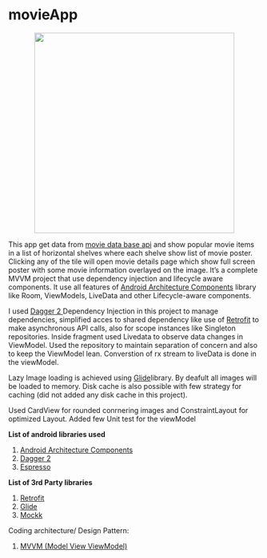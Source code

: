# movieApp

<div align="center">
    <img src="https://github.com/mohsin84/movieApp/blob/main/movie_app.gif" width="400px"</img> 
</div>

This app get data from  <a href="https://developers.themoviedb.org/3/movies/get-top-rated-movies">movie data base api</a> and show popular movie items in a list of horizontal shelves where each shelve show list of movie poster. Clicking any of the tile will open movie details page which show full screen poster with some movie information overlayed on the image. It’s a complete MVVM project that use dependency injection
and lifecycle aware components. It use all features of <a href="https://developer.android.com/topic/libraries/architecture/index.html">
Android Architecture Components</a> library like Room, ViewModels, LiveData and other Lifecycle-aware components.

I used <a href="https://google.github.io/dagger/">Dagger 2 </a>Dependency Injection in this project to manage dependencies, simplified 
acces to shared dependency like use of <a href="http://square.github.io/retrofit/"> Retrofit</a> to make asynchronous API calls,
also for scope instances like Singleton repositories. Inside fragment used Livedata to observe data changes in ViewModel. Used the repository to maintain separation of concern and also to keep the ViewModel lean. Converstion of rx stream to liveData is done in the viewModel.

Lazy Image loading is achieved using <a href="http://bumptech.github.io/glide/">Glide</a>library. By deafult all images will be loaded to memory. Disk cache is also possible with few strategy for caching (did not added any disk cache in this project).

Used CardView for rounded conrnering images and ConstraintLayout for optimized Layout. Added few Unit test for the viewModel

<b>List of android libraries used</b>
<ol>
  <li><a href="https://developer.android.com/topic/libraries/architecture/index.html">Android Architecture Components</a></li>
  <li><a href="https://google.github.io/dagger/">Dagger 2 </a> </li>  
  <li><a href="https://developer.android.com/training/testing/espresso/index.html"> Espresso </a></li>  
</ol>

<b>List of 3rd Party libraries</b>
<ol>
  <li> <a href="http://square.github.io/retrofit/"> Retrofit</a></li>
  <li> <a href="http://bumptech.github.io/glide/"> Glide </a></li>
  <li> <a href="https://mockk.io/"> Mockk</a></li> 
</ol>

Coding architecture/ Design Pattern:
 <ol>
<li> <a href="https://en.wikipedia.org/wiki/Model%E2%80%93view%E2%80%93viewmodel">MVVM (Model View ViewModel)</a></li>
</ol>
